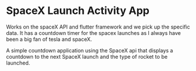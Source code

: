 # SpaceX Launch Activity App

Works on the spaceX API and flutter framework and we pick up the specific data.
It has a countdown timer for the spacex launches as I always have been a big fan of tesla and spaceX.

A simple countdown application using the SpaceX api that displays a countdown to the next SpaceX launch and the type of rocket to be launched.
